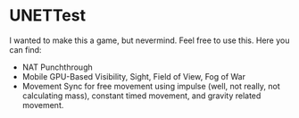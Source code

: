 # UNETTest
I wanted to make this a game, but nevermind. Feel free to use this. Here you can find:
- NAT Punchthrough
- Mobile GPU-Based Visibility, Sight, Field of View, Fog of War
- Movement Sync for free movement using impulse (well, not really, not calculating mass), constant timed movement, and gravity related movement.
